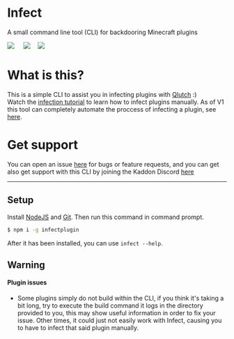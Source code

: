 # Infect
A small command line tool (CLI) for backdooring Minecraft plugins

<img src="https://img.shields.io/github/stars/k1ndled/infector?color=000000&style=for-the-badge"/> ㅤ
<img src="https://img.shields.io/npm/dy/infectplugin?color=%23000000&label=downloads&style=for-the-badge">ㅤ
<img src="https://img.shields.io/discord/803262045700489256?color=%23000000&label=DISCORD&style=for-the-badge">

# What is this?


This is a simple CLI to assist you in infecting plugins with [Qlutch](https://minecraftforceop.com/) :)<br>Watch the [infection tutorial](https://www.youtube.com/watch?v=3ybNxkpdXVU) to learn how to infect plugins manually. As of V1 this tool can completely automate the proccess of infecting a plugin, see [here](https://youtu.be/w2EYEHgaCbs).

# Get support

You can open an issue [here](https://github.com/k1ndled/infector/issues/new) for bugs or feature requests, and you can get also get support with this CLI by joining the Kaddon Discord [here](https://minecraftforceop.com/forums/threads/45/)

------------


## Setup

Install [NodeJS](https://nodejs.org/en/) and [Git](https://git-scm.com/). Then run this command in command prompt.
```sh
$ npm i -g infectplugin
```
After it has been installed, you can use `infect --help`.<br>


## Warning
#### Plugin issues
- Some plugins simply do not build within the CLI, if you think it's taking a bit long, try to execute the build command it logs in the directory provided to you, this may show useful information in order to fix your issue. Other times, it could just not easily work with Infect, causing you to have to infect that said plugin manually.


